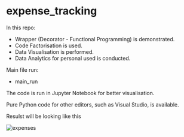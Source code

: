 # expense_tracking

In this repo:
* Wrapper (Decorator - Functional Programming) is demonstrated.
* Code Factorisation is used. 
* Data Visualisation is performed. 
* Data Analytics for personal used is conducted. 

Main file run:
* main_run

The code is run in Jupyter Notebook for better visualisation.

Pure Python code for other editors, such as Visual Studio, is available. 

Resulst will be looking like this

![expenses](https://user-images.githubusercontent.com/45295132/116245261-7621c600-a771-11eb-9719-b972bbdc7776.PNG)
